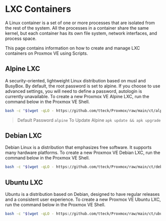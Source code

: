 # LXC Containers

A Linux container is a set of one or more processes that are isolated from the rest of the system. All the processes in a container share the same kernel, but each container has its own file system, network interfaces, and process space.

This page contains information on how to create and manage LXC containers on Proxmox VE using Scripts.

## Alpine LXC

A security-oriented, lightweight Linux distribution based on musl and BusyBox.
By default, the root password is set to alpine. If you choose to use advanced settings, you will need to define a password, autologin is currently unavailable.
To create a new Proxmox VE Alpine LXC, run the command below in the Proxmox VE Shell.

```bash
bash -c "$(wget -qLO - https://github.com/tteck/Proxmox/raw/main/ct/alpine.sh)"
```

> Default Password `alpine`
> To Update Alpine `apk update && apk upgrade`

## Debian LXC

Debian Linux is a distribution that emphasizes free software. It supports many hardware platforms.
To create a new Proxmox VE Debian LXC, run the command below in the Proxmox VE Shell.

```bash
bash -c "$(wget -qLO - https://github.com/tteck/Proxmox/raw/main/ct/debian.sh)"
```

## Ubuntu LXC

Ubuntu is a distribution based on Debian, designed to have regular releases and a consistent user experience.
To create a new Proxmox VE Ubuntu LXC, run the command below in the Proxmox VE Shell.

```bash
bash -c "$(wget -qLO - https://github.com/tteck/Proxmox/raw/main/ct/ubuntu.sh)"
```
